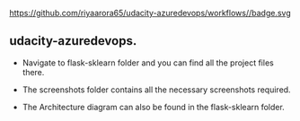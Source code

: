 https://github.com/riyaarora65/udacity-azuredevops/workflows//badge.svg


## udacity-azuredevops.

* Navigate to flask-sklearn folder and you can find all the project files there.

* The screenshots folder contains all the necessary screenshots required.

* The Architecture diagram can also be found in the flask-sklearn folder.
